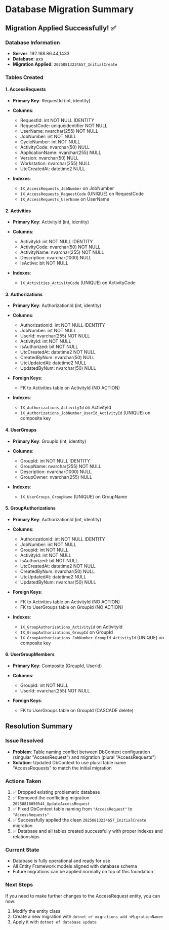 # Database Migration Summary

## Migration Applied Successfully! ✅

### Database Information
- **Server**: 192.168.86.44,1433
- **Database**: axs
- **Migration Applied**: `20250813234657_InitialCreate`

### Tables Created

#### 1. AccessRequests
- **Primary Key**: RequestId (int, identity)
- **Columns**:
  - RequestId: int NOT NULL IDENTITY
  - RequestCode: uniqueidentifier NOT NULL
  - UserName: nvarchar(255) NOT NULL
  - JobNumber: int NOT NULL
  - CycleNumber: int NOT NULL
  - ActivityCode: nvarchar(50) NULL
  - ApplicationName: nvarchar(255) NULL
  - Version: nvarchar(50) NULL
  - Workstation: nvarchar(255) NULL
  - UtcCreatedAt: datetime2 NULL

- **Indexes**:
  - `IX_AccessRequests_JobNumber` on JobNumber
  - `IX_AccessRequests_RequestCode` (UNIQUE) on RequestCode
  - `IX_AccessRequests_UserName` on UserName

#### 2. Activities
- **Primary Key**: ActivityId (int, identity)
- **Columns**:
  - ActivityId: int NOT NULL IDENTITY
  - ActivityCode: nvarchar(50) NOT NULL
  - ActivityName: nvarchar(255) NOT NULL
  - Description: nvarchar(1000) NULL
  - IsActive: bit NOT NULL

- **Indexes**:
  - `IX_Activities_ActivityCode` (UNIQUE) on ActivityCode

#### 3. Authorizations
- **Primary Key**: AuthorizationId (int, identity)
- **Columns**:
  - AuthorizationId: int NOT NULL IDENTITY
  - JobNumber: int NOT NULL
  - UserId: nvarchar(255) NOT NULL
  - ActivityId: int NOT NULL
  - IsAuthorized: bit NOT NULL
  - UtcCreatedAt: datetime2 NOT NULL
  - CreatedByNum: nvarchar(50) NULL
  - UtcUpdatedAt: datetime2 NULL
  - UpdatedByNum: nvarchar(50) NULL

- **Foreign Keys**:
  - FK to Activities table on ActivityId (NO ACTION)

- **Indexes**:
  - `IX_Authorizations_ActivityId` on ActivityId
  - `IX_Authorizations_JobNumber_UserId_ActivityId` (UNIQUE) on composite key

#### 4. UserGroups
- **Primary Key**: GroupId (int, identity)
- **Columns**:
  - GroupId: int NOT NULL IDENTITY
  - GroupName: nvarchar(255) NOT NULL
  - Description: nvarchar(1000) NULL
  - GroupOwner: nvarchar(255) NULL

- **Indexes**:
  - `IX_UserGroups_GroupName` (UNIQUE) on GroupName

#### 5. GroupAuthorizations
- **Primary Key**: AuthorizationId (int, identity)
- **Columns**:
  - AuthorizationId: int NOT NULL IDENTITY
  - JobNumber: int NOT NULL
  - GroupId: int NOT NULL
  - ActivityId: int NOT NULL
  - IsAuthorized: bit NOT NULL
  - UtcCreatedAt: datetime2 NOT NULL
  - CreatedByNum: nvarchar(50) NULL
  - UtcUpdatedAt: datetime2 NULL
  - UpdatedByNum: nvarchar(50) NULL

- **Foreign Keys**:
  - FK to Activities table on ActivityId (NO ACTION)
  - FK to UserGroups table on GroupId (NO ACTION)

- **Indexes**:
  - `IX_GroupAuthorizations_ActivityId` on ActivityId
  - `IX_GroupAuthorizations_GroupId` on GroupId
  - `IX_GroupAuthorizations_JobNumber_GroupId_ActivityId` (UNIQUE) on composite key

#### 6. UserGroupMembers
- **Primary Key**: Composite (GroupId, UserId)
- **Columns**:
  - GroupId: int NOT NULL
  - UserId: nvarchar(255) NOT NULL

- **Foreign Keys**:
  - FK to UserGroups table on GroupId (CASCADE delete)

## Resolution Summary

### Issue Resolved
- **Problem**: Table naming conflict between DbContext configuration (singular "AccessRequest") and migration (plural "AccessRequests")
- **Solution**: Updated DbContext to use plural table name "AccessRequests" to match the initial migration

### Actions Taken
1. ✅ Dropped existing problematic database
2. ✅ Removed the conflicting migration `20250816050544_UpdateAccessRequest`
3. ✅ Fixed DbContext table naming from `"AccessRequest"` to `"AccessRequests"`
4. ✅ Successfully applied the clean `20250813234657_InitialCreate` migration
5. ✅ Database and all tables created successfully with proper indexes and relationships

### Current State
- Database is fully operational and ready for use
- All Entity Framework models aligned with database schema
- Future migrations can be applied normally on top of this foundation

### Next Steps
If you need to make further changes to the AccessRequest entity, you can now:
1. Modify the entity class
2. Create a new migration with `dotnet ef migrations add <MigrationName>`
3. Apply it with `dotnet ef database update`

